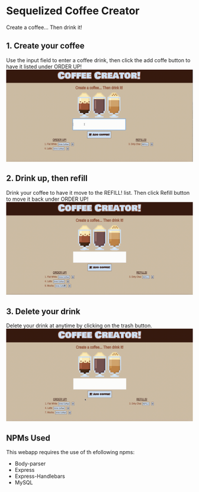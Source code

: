 # Sequelized Coffee Creator
Create a coffee... Then drink it!
## 1. Create your coffee
Use the input field to enter a coffee drink, then click the add coffe button to have it listed under ORDER UP!
![Alt Text](https://github.com/danielaine3/CoffeeCreator/blob/master/public/assets/img/CreateCoffee.gif)

## 2. Drink up, then refill
Drink your coffee to have it move to the REFILL! list. Then click Refill button to move it back under ORDER UP!
![](https://github.com/danielaine3/CoffeeCreator/blob/master/public/assets/img/Drink_Refill.gif)

## 3. Delete your drink
Delete your drink at anytime by clicking on the trash button.
![](https://github.com/danielaine3/CoffeeCreator/blob/master/public/assets/img/Delete.gif)

## NPMs Used
This webapp requires the use of th efollowing npms:
* Body-parser
* Express
* Express-Handlebars
* MySQL



